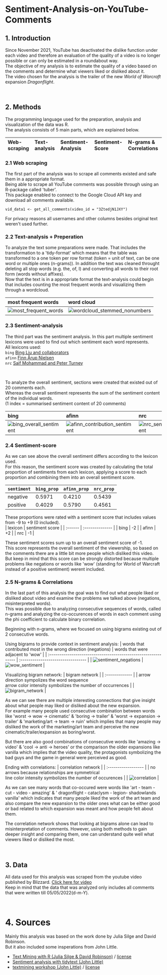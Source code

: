 # Sentiment-Analysis-on-YouTube-Comments


## 1. Introduction 

Since November 2021, YouTube has deactivated the dislike function under each video and therefore an evaluation of the quality of a video is no longer possible or can only be estimated in a roundabout way. <br />
The objective of my analysis is to estimate the quality of a video based on the comments and determine what viewers liked or disliked about it. <br />
The video chosen for the analysis is the trailer of the new *World of Warcraft* expansion *Dragonflight*. <br />


<p>&nbsp;</p>


## 2. Methods

The programming language used for the preparation, analysis and visualization of the data was R. <br />
The analysis consists of 5 main parts, which are explained below.

| Web-scraping | Text-analysis | Sentiment-Analysis | Sentiment-Score | N-grams & Correlations |
| :----------- | :------------ | :----------------- | :-------------- | :--------------------- |

### 2.1 Web scraping
The first part of the analysis was to scrape all comments existed and safe them in a appropriate format. <br />
Being able to scrape all YouTube comments was possible through using an R-package called 'tuber'. <br />
This package enabled to connect to the Google Cloud API key and download all comments available.
```
vid_data1 <- get_all_comments(video_id = "3ZtedjN1JXY")
```
For privacy reasons all usernames and other columns besides original text weren't used further.

### 2.2 Text-analysis + Preperation
To analyze the text some preparations were made. That includes the transformation to a 'tidy-format' which means that the table was transformed to a one token per row format (token = unit of text, can be one word or multiple ones (n-grams)). In addition the text was cleaned throught deleting all stop words (e.g. the, of, I) and converting all words to their root form (words without affixes). <br />
Now that the text is in a appropriate format the text-analysis could begin that includes counting the most frequent words and visualizing them through a wordcloud.


| most frequent words | word cloud | 
| :------------------ | :--------- | 
| ![most_frequent_words](https://user-images.githubusercontent.com/104349890/168629988-0241a141-072c-4ec1-875a-c423d4fa3da6.png)| ![wordcloud_stemmed_nonumbers](https://user-images.githubusercontent.com/104349890/168629700-83ac6719-be86-4093-9ba0-6e184e4615e5.png) |

### 2.3 Sentiment-analysis
The third part was the sentiment analysis. In this part multiple sentiment lexicons were used to find out which sentiment each word represents. <br />
All lexicons used:  <br />
`bing` [Bing Liu and collaborators](https://www.cs.uic.edu/~liub/FBS/sentiment-analysis.html) <br />
`afinn` [Finn Årup Nielsen](http://www2.imm.dtu.dk/pubdb/pubs/6010-full.html) <br />
`nrc` [Saif Mohammad and Peter Turney](http://saifmohammad.com/WebPages/NRC-Emotion-Lexicon.htm) <br />
<p>&nbsp;</p>
To analyze the overall sentiment, sections were created that existed out of 20 comments each. <br />
Whereas the overall sentiment represents the sum of the sentiment content of the individual words. <br />
(1 index = summarised sentiment content of 20 comments) <br />

| bing | afinn | nrc |
| :--- | :---- | :-- |
|![bing_overall_sentiment](https://user-images.githubusercontent.com/104349890/168635643-08b32d9b-93d9-45f6-9003-5a671e363065.png)|![afinn_contribution_sentiment](https://user-images.githubusercontent.com/104349890/168635721-aa867605-2ab9-4745-89f5-8f68f439d2af.png)|![nrc_sentiment](https://user-images.githubusercontent.com/104349890/168635740-dcc94227-b20e-4f1e-9f1f-a61d32461b7e.png)|

### 2.4 Sentiment-score
As we can see above the overall sentiment differs according to the lexicon used. <br />
For this reason, the sentiment score was created by calculating the total proportion of sentiments from each lexicon, applying a score to each proportion and combining them into an overall sentiment score. <br />

| `sentiment` | `bing_prop` | `afinn_prop` | `nrc_prop` | 
| :---------- | :---------- | :----------- | :--------- |
| negative    | 0.5971      | 0.4210       | 0.5439     | 
| positive    | 0.4029      | 0.5790       | 0.4561     |

These proportions were rated with a sentiment score that includes values from -9 to +9 (0 included). <br />
| lexicon | sentiment score |
| :------ | :-------------- |
| bing    | -2              |
| afinn   | +2              |
| nrc     | -1              |

These sentiment scores sum up to an overall sentiment score of -1. <br />
This score represents the overall sentiment of the viewership, so based on the comments there are a little bit more people which disliked this video. <br />
But keep in mind that this score can be strongly distorted because multiple problems like negations or words like 'wow' (standing for World of Warcraft instead of a positive sentiment) werent included.


### 2.5 N-grams & Correlations
In the last part of this analysis the goal was to find out what people liked or disliked about video and examine the problems we talked above (negations, misinterpreted words). <br />
This was possible due to analyzing consecutive sequences of words, called n-grams and analyzing the co-occurences of words in each comment using the phi coefficient to calculate binary correlation. <br />

Beginning with n-grams, where we focused on using bigrams existing out of 2 consecutive words. <br /> 

Using bigrams to provide context in sentiment analysis:
| words that contributed most in the wrong direction (negations) | words that were adjacent to 'wow'  |
| :------------------------------------------------------------- | :--------------------------------- |
| ![sentiment_negations](https://user-images.githubusercontent.com/104349890/168787598-f6da280a-39a4-4f70-9d45-4bf0c7c3f429.png) | ![wow_sentiment](https://user-images.githubusercontent.com/104349890/168786238-900a979e-db41-400d-a013-7827de52e1d7.png) |

Visualizing bigram network: 
| bigram network |
| :------------- |
| arrow direction sympolizes the word sequence <br /> arrow color intensity symbolizes the number of occurrences |
| ![bigram_network](https://user-images.githubusercontent.com/104349890/168792243-e648be3b-a6c2-40d9-8c37-c6d99afa728c.png) |

As we can see there are multiple interesting connections that give insight about what people may liked or disliked about the new expansion. <br /> 
For example many people used consecutive combination between words like 'worst -> wow -> cinematic' & 'boring -> trailer' & 'worst -> expansion -> trailer' & 'marketing/art -> team -> ruin' which implies that many people may disliked the work of the marketing/art team and perceive the new cinematic/trailer/expansion as boring/worst. <br />

But there are also good combinations of consecutive words like 'amazing -> video' & 'cool -> anti -> heroes' or the comparison the older expansions like vanilla which implies that the video quality, the protagonists symbolizing the bad guys and the game in general were perceived as good. <br />

Ending with correlations:
| correlation network |
| :------------------ |
| no arrows because relationships are symmetrical <br /> line color intensity symbolizes the number of occurences |
| ![correlation](https://user-images.githubusercontent.com/104349890/168800581-969cb1b6-31d9-4580-a25f-28a87e717248.png) |

As we can see many words that co-occured were words like 'art - team - cut - video - amazing' & ' dragonflight - cataclysm - legion- shadowlands vanilla' which indicates that many people liked the work of the art team and also compare the new expansion to the older ones what can be either good or bad related to which expansion was meant and how people felt about them. <br />

The correlation network shows that looking at bigrams alone can lead to misinterpretation of comments. However, using both methods to gain deeper insight and comparing them, one can understand quite well what viewers liked or disliked the most.

<p>&nbsp;</p>


## 3. Data
All data used for this analysis was scraped from the youtube video published by Blizzard. [Click here for video](https://www.youtube.com/watch?v=3ZtedjN1JXY&t=47s) <br />
Keep in mind that the data that was analyzed only includes all comments that were written till 05/05/2022(d-m-Y). <br />


<p>&nbsp;</p>


# 4. Sources

Mainly this analysis was based on the work done by Julia Silge and David Robinson. <br />
But it also included some insperations from John Little.

- [Text Mining with R (Julia Silge & David Robinson)](https://www.tidytextmining.com/) / [license](https://creativecommons.org/licenses/by-nc-sa/3.0/us/)
- [Sentiment analysis with tidytext (John Little)](https://www.youtube.com/watch?v=P5ihIzoZivc&t=1613s) 
- [textmining workshop (John Little)](https://github.com/libjohn/workshop_textmining/blob/main/license.txt) / [license](https://github.com/libjohn/workshop_textmining/blob/main/license.txt)
